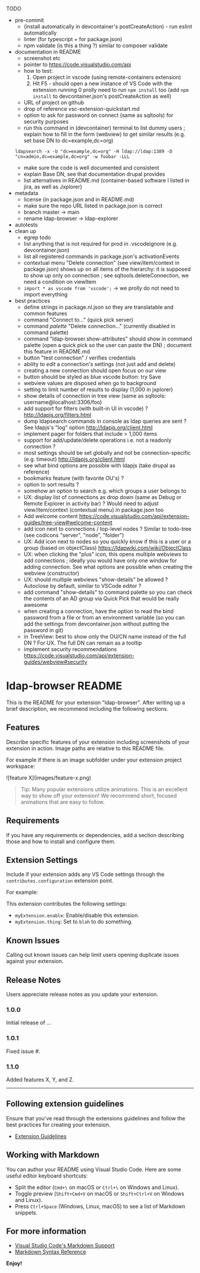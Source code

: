TODO
- pre-commit
  - (install automatically in devcontainer's postCreateAction) - run eslint automatically
  - linter (for typescript + for package.json)
  - npm validate (is this a thing ?) similar to composer validate
- documentation in README
  - screenshot etc
  - pointer to https://code.visualstudio.com/api
  - how to test:
    1. Open project in vscode (using remote-containers extension)
    2. Hit F5 - should open a new instance of VS Code with the extension running
    0 prolly need to run `npm install` too (add `npm install` to devcontainer.json's postCreateAction as well)
  - URL of project on github
  - drop of reference vsc-extension-quickstart.md
  - option to ask for password on connect (same as sqltools) for security purposes
  - run this command in (devcontainer) terminal to list dummy users ; explain how to fill in the form (webview) to get similar results (e.g. set base DN to dc=example,dc=org)
  ```
  ldapsearch -x -b "dc=example,dc=org" -H ldap://ldap:1389 -D "cn=admin,dc=example,dc=org" -w foobar -LLL
  ```
  - make sure the code is well documented and consistent
  - explain Base DN, see that documentation drupal provides
  - list alternatives in README.md (container-based software I listed in jira, as well as Jxplorer)
- metadata
  - license (in package.json and in README.md)
  - make sure the repo URL listed in package.json is correct
  - branch master -> main
  - rename ldap-browser -> ldap-explorer
- autotests
- clean up
  - egrep todo
  - list anything that is not required for prod in .vscodeignore (e.g. devcontainer.json)
  - list all registered commands in package.json's activationEvents
  - contextual menu "Delete connection" (see view/item/context in package.json) shows up on all items of the hierarchy: it is supposed to show up only on connection ; see sqltools.deleteConnection, we need a condition on viewItem
  - `import * as vscode from 'vscode';` -> we prolly do not need to import everything
- best practices
  - define strings in package.nl.json so they are translatable and common
features
  - command "Connect to..." (quick pick server)
  - command *palette* "Delete connection..." (currently disabled in command palette)
  - command "ldap-browser.show-attributes" should show in command palette (open a quick pick so the user can paste the DN) ; document this feature in README.md
  - button "test connection" / verifies credentials
  - ability to *edit* a connection's settings (not just add and delete)
  - creating a new connection should open focus on our view
  - button should be styled as blue vscode button: try <vscode-button>Save</vscode-button>
  - webview values are disposed when go to background
  - setting to limit number of results to display (1,000 in jxplorer)
  - show details of connection in tree view (same as sqltools: username@localhost:3306/foo)
  - add support for filters (with built-in UI in vscode) ? http://ldapjs.org/filters.html
  - dump ldapsearch commands in console as ldap queries are sent ? See ldapjs's "log" option http://ldapjs.org/client.html
  - implement pager for folders that include > 1,000 items
  - support for add/update/delete operations i.e. not a readonly connection ?
  - most settings should be set globally and not be connection-specific (e.g. timeout) http://ldapjs.org/client.html
  - see what bind options are possible with ldapjs (take drupal as reference)
  - bookmarks feature (with favorite OU's) ?
  - option to sort results ?
  - somehow an option to search e.g. which groups a user belongs to
  - UX: display list of connections as drop down (same as Debug or Remote Explorer in activity bar) ? Would need to adjust view/item/context (contextual menu) in package.json too
  - Add welcome content https://code.visualstudio.com/api/extension-guides/tree-view#welcome-content
  - add icon next to connections / top-level nodes ? Similar to todo-tree (see codicons "server", "node", "folder")
  - UX: Add icon next to nodes so you quickly know if this is a user or a group (based on objectClass) https://ldapwiki.com/wiki/ObjectClass
  - UX: when clicking the "plus" icon, this opens multiple webviews to add connections ; ideally you would have only one window for adding connection. See what options are possible when creating the webview (constructor)
  - UX: should multiple webviews "show-details" be allowed ? Autoclose by default, similar to VSCode editor ?
  - add command "show-details" to command palette so you can check the contents of an AD group via Quick Pick that would be really awesome
  - when creating a connection, have the option to read the bind password from a file or from an environment variable (so you can add the settings from devcontainer.json without putting the password in git)
  - in TreeView: best to show only the OU/CN name instead of the full DN ? For UX. The full DN can remain as a tooltip
  - implement security recommendations https://code.visualstudio.com/api/extension-guides/webview#security

# ldap-browser README

This is the README for your extension "ldap-browser". After writing up a brief description, we recommend including the following sections.

## Features

Describe specific features of your extension including screenshots of your extension in action. Image paths are relative to this README file.

For example if there is an image subfolder under your extension project workspace:

\!\[feature X\]\(images/feature-x.png\)

> Tip: Many popular extensions utilize animations. This is an excellent way to show off your extension! We recommend short, focused animations that are easy to follow.

## Requirements

If you have any requirements or dependencies, add a section describing those and how to install and configure them.

## Extension Settings

Include if your extension adds any VS Code settings through the `contributes.configuration` extension point.

For example:

This extension contributes the following settings:

* `myExtension.enable`: Enable/disable this extension.
* `myExtension.thing`: Set to `blah` to do something.

## Known Issues

Calling out known issues can help limit users opening duplicate issues against your extension.

## Release Notes

Users appreciate release notes as you update your extension.

### 1.0.0

Initial release of ...

### 1.0.1

Fixed issue #.

### 1.1.0

Added features X, Y, and Z.

---

## Following extension guidelines

Ensure that you've read through the extensions guidelines and follow the best practices for creating your extension.

* [Extension Guidelines](https://code.visualstudio.com/api/references/extension-guidelines)

## Working with Markdown

You can author your README using Visual Studio Code. Here are some useful editor keyboard shortcuts:

* Split the editor (`Cmd+\` on macOS or `Ctrl+\` on Windows and Linux).
* Toggle preview (`Shift+Cmd+V` on macOS or `Shift+Ctrl+V` on Windows and Linux).
* Press `Ctrl+Space` (Windows, Linux, macOS) to see a list of Markdown snippets.

## For more information

* [Visual Studio Code's Markdown Support](http://code.visualstudio.com/docs/languages/markdown)
* [Markdown Syntax Reference](https://help.github.com/articles/markdown-basics/)

**Enjoy!**
